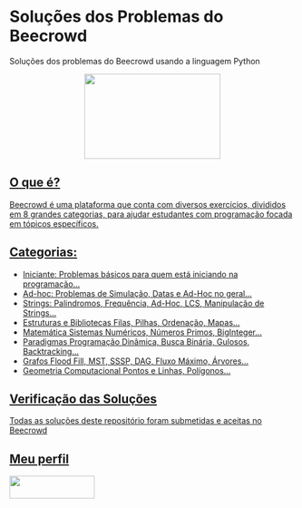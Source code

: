 # Soluções dos Problemas do Beecrowd
Soluções dos problemas do Beecrowd usando a linguagem Python

<p align="center">
<a href="https://www.beecrowd.com.br/judge/en/profile/710583">
<img  width="240"  height="150"  src="https://resources.beecrowd.com.br/judge/img/5.0/logo-beecrowd.png?1635097036">
</p>


## O que é?
Beecrowd é uma plataforma que conta com diversos exercícios, divididos em 8 grandes categorias, para ajudar estudantes com programação focada em tópicos específicos.

## Categorias:
- Iniciante: Problemas básicos para quem está iniciando na programação...
- Ad-hoc: Problemas de Simulação, Datas e Ad-Hoc no geral...
- Strings: Palindromos, Frequência, Ad-Hoc, LCS, Manipulação de Strings...
- Estruturas e Bibliotecas Filas, Pilhas, Ordenação, Mapas...
- Matemática Sistemas Numéricos, Números Primos, BigInteger...
- Paradigmas Programação Dinâmica, Busca Binária, Gulosos, Backtracking...
- Grafos Flood Fill, MST, SSSP, DAG, Fluxo Máximo, Árvores...
- Geometria Computacional Pontos e Linhas, Polígonos...

## Verificação das Soluções
Todas as soluções deste repositório foram submetidas e aceitas no Beecrowd

## Meu perfil
<a href="https://www.beecrowd.com.br/judge/en/profile/710583" target="_blank"><img src="https://camo.githubusercontent.com/38d44389f0e6e510bcd916cffb484df9026d4d374160c290f94d1d3db4efb3ca/68747470733a2f2f7777772e62656563726f77642e636f6d2e62722f686f6d652f77702d636f6e74656e742f75706c6f6164732f323032312f30382f62656563726f77645f5f726f786f486f72436c65616e2d736d616c6c2d504e472d312e706e67" target="_blank" height="40" width="150"></a>

